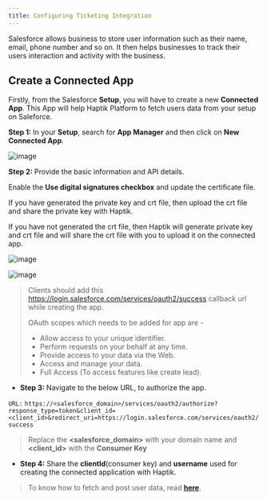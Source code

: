 ```yaml
---
title: Configuring Ticketing Integration
---
```


Salesforce allows business to store user information such as their name, email, phone number and so on. It then helps businesses to track their users interaction and activity with the business.

## Create a Connected App

Firstly, from the Salesforce **Setup**, you will have to create a new **Connected App**. This App will help Haptik Platform to fetch users data from your setup on Saleforce.

**Step 1:** In your **Setup**, search for **App Manager** and then click on **New Connected App**.

![image](https://user-images.githubusercontent.com/75118325/114718464-a1f58280-9d53-11eb-803b-7c536679e589.png)

**Step 2:** Provide the basic information and API details.

Enable the **Use digital signatures checkbox** and update the certificate file.

If you have generated the private key and crt file, then upload the crt file and share the private key with Haptik.

If you have not generated the crt file, then Haptik will generate private key and crt file and will share the crt file with you to upload it on the connected app.

![image](https://user-images.githubusercontent.com/75118325/114718899-15978f80-9d54-11eb-827b-df76673cee99.png)

![image](https://user-images.githubusercontent.com/75118325/114760201-b39f5000-9d7c-11eb-977c-7ed7a86778f3.png)

> Clients should add this https://login.salesforce.com/services/oauth2/success callback url while creating the app.
> 
> OAuth scopes which needs to be added for app are - 
> * Allow access to your unique identifier.	
> * Perform requests on your behalf at any time.
> * Provide access to your data via the Web.
> * Access and manage your data.
> * Full Access (To access features like create lead).
> 

* **Step 3:** Navigate to the below URL, to authorize the app.

`URL:` `https://<salesforce_domain>/services/oauth2/authorize?response_type=token&client_id=<client_id>&redirect_uri=https://login.salesforce.com/services/oauth2/success
`
> Replace the **<salesforce_domain>** with your domain name and **<client_id>** with the **Consumer Key**
> 

* **Step 4:** Share the **clientId**(consumer key) and **username** used for creating the connected application with Haptik.

> To know how to fetch and post user data, read [**here**](https://docs.haptik.ai/salesforce/build-integration).

